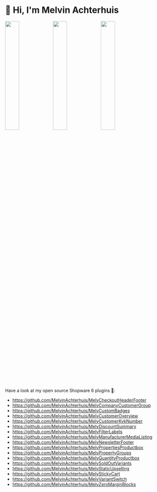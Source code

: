 # 👋 Hi, I'm Melvin Achterhuis


<img src="https://user-images.githubusercontent.com/26538915/129476485-ce8ad0f2-f9ba-4912-86e8-b8c026255ac8.png" width="30%"></img> <img src="https://user-images.githubusercontent.com/26538915/129476486-34ce693c-e537-4f2d-bd2d-dc97978a2aff.png" width="30%"></img> <img src="https://user-images.githubusercontent.com/26538915/129476487-e13be205-4d64-4a05-96da-53fc0ae07509.png" width="30%"></img> 


Have a look at my open source Shopware 6 plugins 💙:

* https://github.com/MelvinAchterhuis/MelvCheckoutHeaderFooter
* https://github.com/MelvinAchterhuis/MelvCompanyCustomerGroup
* https://github.com/MelvinAchterhuis/MelvCustomBadges
* https://github.com/MelvinAchterhuis/MelvCustomerOverview
* https://github.com/MelvinAchterhuis/MelvCustomerKvkNumber
* https://github.com/MelvinAchterhuis/MelvDiscountSummary
* https://github.com/MelvinAchterhuis/MelvFilterLabels
* https://github.com/MelvinAchterhuis/MelvManufacturerMediaListing
* https://github.com/MelvinAchterhuis/MelvNewsletterFooter
* https://github.com/MelvinAchterhuis/MelvPropertiesProductbox
* https://github.com/MelvinAchterhuis/MelvPropertyGroups
* https://github.com/MelvinAchterhuis/MelvQuantityProductbox
* https://github.com/MelvinAchterhuis/MelvSoldOutVariants
* https://github.com/MelvinAchterhuis/MelvStaticUpselling
* https://github.com/MelvinAchterhuis/MelvStickyCart
* https://github.com/MelvinAchterhuis/MelvVariantSwitch
* https://github.com/MelvinAchterhuis/MelvZeroMarginBlocks
